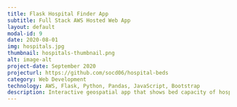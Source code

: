 ```yaml
---
title: Flask Hospital Finder App
subtitle: Full Stack AWS Hosted Web App
layout: default
modal-id: 9
date: 2020-08-01
img: hospitals.jpg
thumbnail: hospitals-thumbnail.png
alt: image-alt
project-date: September 2020
projecturl: https://github.com/socd06/hospital-beds
category: Web Development
technology: AWS, Flask, Python, Pandas, JavaScript, Bootstrap
description: Interactive geospatial app that shows bed capacity of hospitals in selected location. Hosted with AWS and developed with Python Flask as part of the AWS Data Exchange Challenge Hackathon. NOTE: Website is temporarily down due to AWS charges since December 2020.
---
```


